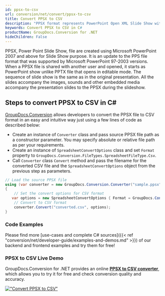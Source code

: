 ```yaml
---
id: ppsx-to-csv
url: conversion/net/convert/ppsx-to-csv
title: Convert PPSX to CSV
description: "PPSX format represents PowerPoint Open XML Slide Show with .ppsx extension. Learn how to convert PPSX to CSV file programmatically in C# language using GroupDocs.Conversion for .NET library."
keywords: Convert PPSX to CSV in C#
productName: GroupDocs.Conversion for .NET
hideChildren: False
---
```


PPSX, Power Point Slide Show, file are created using Microsoft PowerPoint 2007 and above for Slide Show purpose. It is an update to the PPS file format that was supported by Microsoft PowerPoint 97-2003 versions. When a PPSX file is shared with another user and opened, it starts as PowerPoint show unlike PPTX file that opens in editable mode. The sequence of slide show is the same as in the original presentation. All the slides accompany the images, sounds and other embedded media accompany the presentation slides to the PPSX during the slideshow. 

## Steps to convert PPSX to CSV in C#

[GroupDocs.Conversion](https://products.groupdocs.com/conversion/net) allows developers to convert the PPSX file to CSV format in an easy and intuitive way just using a few lines of code as described below:

* Create an instance of `Converter` class and pass source PPSX file path as a constructor parameter. You may specify absolute or relative file path as per your requirements. 
* Create an instance of `SpreadsheetConvertOptions` class and set `Format` property to `GroupDocs.Conversion.FileTypes.SpreadsheetFileType.Csv`.
* Call `Converter` class `Convert` method and pass the filename for the converted CSV file and the `SpreadsheetConvertOptions` object from the previous step as parameters.

```csharp
// Load the source PPSX file
using (var converter = new GroupDocs.Conversion.Converter("sample.ppsx"))
{
    // Set the convert options for CSV format
   var options = new SpreadsheetConvertOptions { Format = GroupDocs.Conversion.FileTypes.SpreadsheetFileType.Csv };
    // Convert to CSV format
    converter.Convert("converted.csv", options);
}
```

### Code Examples

Please find more [use-cases and complete C# sources]({{< ref "conversion/net/developer-guide/examples-and-demos.md" >}}) of our backend and frontend examples and try them for free!

### PPSX to CSV Live Demo

GroupDocs.Conversion for .NET provides an online [**PPSX to CSV converter**](https://products.groupdocs.app/conversion/ppsx-to-csv), which allows you to try it for free and check conversion quality and accuracy.

[!["Convert PPSX to CSV"](conversion/net/images/convert-to-csv/convert-ppsx-to-csv.png)](https://products.groupdocs.app/conversion/ppsx-to-csv)